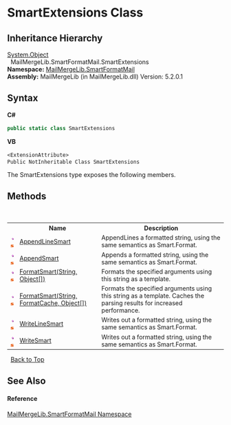 # SmartExtensions Class
 


## Inheritance Hierarchy
<a href="http://msdn2.microsoft.com/en-us/library/e5kfa45b" target="_blank">System.Object</a><br />&nbsp;&nbsp;MailMergeLib.SmartFormatMail.SmartExtensions<br />
**Namespace:**&nbsp;<a href="88cfadde-a921-7a6c-1e84-2ad3bb604d31">MailMergeLib.SmartFormatMail</a><br />**Assembly:**&nbsp;MailMergeLib (in MailMergeLib.dll) Version: 5.2.0.1

## Syntax

**C#**<br />
``` C#
public static class SmartExtensions
```

**VB**<br />
``` VB
<ExtensionAttribute>
Public NotInheritable Class SmartExtensions
```

The SmartExtensions type exposes the following members.


## Methods
&nbsp;<table><tr><th></th><th>Name</th><th>Description</th></tr><tr><td>![Public method](media/pubmethod.gif "Public method")![Static member](media/static.gif "Static member")</td><td><a href="215e221e-cf38-de7e-5e05-bab1b81157d9">AppendLineSmart</a></td><td>
AppendLines a formatted string, using the same semantics as Smart.Format.</td></tr><tr><td>![Public method](media/pubmethod.gif "Public method")![Static member](media/static.gif "Static member")</td><td><a href="52294212-0d68-e9c2-d393-2b561bf6b7cf">AppendSmart</a></td><td>
Appends a formatted string, using the same semantics as Smart.Format.</td></tr><tr><td>![Public method](media/pubmethod.gif "Public method")![Static member](media/static.gif "Static member")</td><td><a href="7f91a586-face-ad55-7beb-20b366fbad20">FormatSmart(String, Object[])</a></td><td>
Formats the specified arguments using this string as a template.</td></tr><tr><td>![Public method](media/pubmethod.gif "Public method")![Static member](media/static.gif "Static member")</td><td><a href="b1efe1af-4ff2-372b-1c81-df8606c9f91a">FormatSmart(String, FormatCache, Object[])</a></td><td>
Formats the specified arguments using this string as a template. Caches the parsing results for increased performance.</td></tr><tr><td>![Public method](media/pubmethod.gif "Public method")![Static member](media/static.gif "Static member")</td><td><a href="b3c58945-e725-5bb8-b168-3ecb05dc5cb6">WriteLineSmart</a></td><td>
Writes out a formatted string, using the same semantics as Smart.Format.</td></tr><tr><td>![Public method](media/pubmethod.gif "Public method")![Static member](media/static.gif "Static member")</td><td><a href="89653a0e-93b0-783c-35ea-3f02a2fac924">WriteSmart</a></td><td>
Writes out a formatted string, using the same semantics as Smart.Format.</td></tr></table>&nbsp;
<a href="#smartextensions-class">Back to Top</a>

## See Also


#### Reference
<a href="88cfadde-a921-7a6c-1e84-2ad3bb604d31">MailMergeLib.SmartFormatMail Namespace</a><br />